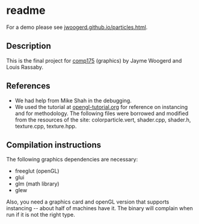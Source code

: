 readme
=======
For a demo please see [jwoogerd.github.io/particles.html](jwoogerd.github.io/particles.html).
## Description
This is the final project for [comp175](www.cs.tufts.edu/comp/175) (graphics) by Jayme Woogerd and Louis Rassaby.


## References
- We had help from Mike Shah in the debugging. 
- We used the tutorial at 
[opengl-tutorial.org](http://www.opengl-tutorial.org/intermediate-tutorials/billboards-particles/particles-instancing/) for reference on instancing and for methodology. The following files were borrowed and modified from the resources of the site: colorparticle.vert, shader.cpp, shader.h, texture.cpp, texture.hpp.


## Compilation instructions
The following graphics dependencies are necessary:

- freeglut (openGL)
- glui
- glm (math library)
- glew

Also, you need a graphics card and openGL version that supports instancing -- about half of machines have it. The binary will complain when run if it is not the right type.

